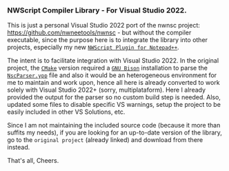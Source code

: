 ### NWScript Compiler Library - For Visual Studio 2022.

This is just a personal Visual Studio 2022 port of the nwnsc project: https://github.com/nwneetools/nwnsc - but without the compiler executable, since the purpose here is to integrate the library into other projects, especially my new [`NWScript Plugin for Notepad++`](https://github.com/Leonard-The-Wise/NWScript-Npp).

The intent is to facilitate integration with Visual Studio 2022. In the original project, the [`CMake`](https://cmake.org/) version required a [`GNU Bison`](http://gnuwin32.sourceforge.net/packages/bison.htm) installation to parse the [`NscParser.ypp`](_NscLib/NscParser.ypp) file and also it would be an heterogeneous environment for me to maintain and work upon, hence all here is already converted to work solely with Visual Studio 2022+ (sorry, multiplataform). Here I already provided the output for the parser so no custom build step is needed. Also, updated some files to disable specific VS warnings, setup the project to be easily included in other VS Solutions, etc.

Since I am not maintaining the included source code (because it more than suffits my needs), if you are looking for an up-to-date version of the library, go to the `original project` (already linked) and download from there instead.

That's all,
Cheers.
